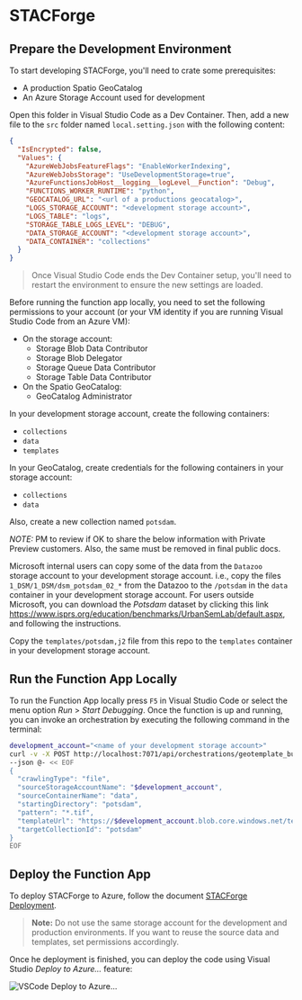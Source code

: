 # STACForge

## Prepare the Development Environment

To start developing STACForge, you'll need to crate some prerequisites:

* A production Spatio GeoCatalog
* An Azure Storage Account used for development

Open this folder in Visual Studio Code as a Dev Container. Then, add a new file to the `src` folder named `local.setting.json` with the following content:

```json
{
  "IsEncrypted": false,
  "Values": {
    "AzureWebJobsFeatureFlags": "EnableWorkerIndexing",
    "AzureWebJobsStorage": "UseDevelopmentStorage=true",
    "AzureFunctionsJobHost__logging__logLevel__Function": "Debug",
    "FUNCTIONS_WORKER_RUNTIME": "python",
    "GEOCATALOG_URL": "<url of a productions geocatalog>",
    "LOGS_STORAGE_ACCOUNT": "<development storage account>",
    "LOGS_TABLE": "logs",
    "STORAGE_TABLE_LOGS_LEVEL": "DEBUG",
    "DATA_STORAGE_ACCOUNT": "<development storage account>",
    "DATA_CONTAINER": "collections"
  }
}
```

> Once Visual Studio Code ends the Dev Container setup, you'll need to restart the environment to ensure the new settings are loaded.

Before running the function app locally, you need to set the following permissions to your account (or your VM identity if you are running Visual Studio Code from an Azure VM):

* On the storage account:
  * Storage Blob Data Contributor
  * Storage Blob Delegator
  * Storage Queue Data Contributor
  * Storage Table Data Contributor
* On the Spatio GeoCatalog:
  * GeoCatalog Administrator

In your development storage account, create the following containers:

* `collections`
* `data`
* `templates`

In your GeoCatalog, create credentials for the following containers in your storage account:

* `collections`
* `data`

Also, create a new collection named `potsdam`.

*NOTE:* PM to review if OK to share the below information with Private Preview customers. Also, the same must be removed in final public docs.

Microsoft internal users can copy some of the data from the `Datazoo` storage account to your development storage account. i.e., copy the files `1_DSM/1_DSM/dsm_potsdam_02_*` from the Datazoo to the `/potsdam` in the `data` container in your development storage account.
For users outside Microsoft, you can download the *Potsdam* dataset by clicking this link https://www.isprs.org/education/benchmarks/UrbanSemLab/default.aspx, and following the instructions.

Copy the `templates/potsdam,j2` file from this repo to the `templates` container in your development storage account.

## Run the Function App Locally

To run the Function App locally press `F5` in Visual Studio Code or select the menu option *Run* > *Start Debugging*. Once the function is up and running, you can invoke an orchestration by executing the following command in the terminal:

```bash
development_account="<name of your development storage account>"
curl -v -X POST http://localhost:7071/api/orchestrations/geotemplate_bulk_transform \
--json @- << EOF
{
  "crawlingType": "file",
  "sourceStorageAccountName": "$development_account",
  "sourceContainerName": "data",
  "startingDirectory": "potsdam",
  "pattern": "*.tif",
  "templateUrl": "https://$development_account.blob.core.windows.net/templates/potsdam.j2",
  "targetCollectionId": "potsdam"
}
EOF
```

## Deploy the Function App

To deploy STACForge to Azure, follow the document [STACForge Deployment](doc/deployment.md).

> **Note:** Do not use the same storage account for the development and production environments. If you want to reuse the source data and templates, set permissions accordingly.

Once he deployment is finished, you can deploy the code using Visual Studio *Deploy to Azure...* feature:

![VSCode Deploy to Azure...](doc/img/deploy_function.png)
